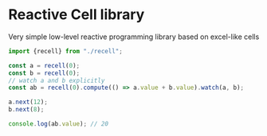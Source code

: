 # Reactive Cell library

Very simple low-level reactive programming library based on excel-like cells

```typescript
import {recell} from "./recell";

const a = recell(0);
const b = recell(0);
// watch a and b explicitly
const ab = recell(0).compute(() => a.value + b.value).watch(a, b);

a.next(12);
b.next(8);

console.log(ab.value); // 20
```
